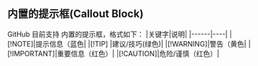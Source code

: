 ## 内置的提示框(Callout Block)
GitHub 目前支持 内置的提示框，格式如下：
|关键字|说明|
|------|----|
|[!NOTE]|提示信息（蓝色|
|[!TIP]	|建议/技巧(绿色)|
|[!WARNING]|警告（黄色|
|[!IMPORTANT]|重要信息（红色）|
|[!CAUTION]|危险/谨慎（红色）|